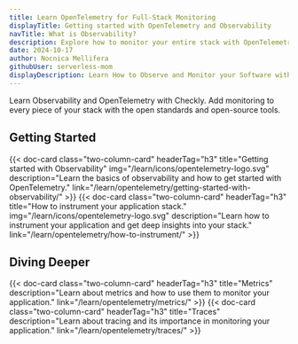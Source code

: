 ```yaml
---
title: Learn OpenTelemetry for Full-Stack Monitoring
displayTitle: Getting started with OpenTelemetry and Observability
navTitle: What is Observability?
description: Explore how to monitor your entire stack with OpenTelemetry. Learn open standards, implement observability best practices, and integrate with Checkly.
date: 2024-10-17
author: Nocnica Mellifera
githubUser: serverless-mom
displayDescription: Learn How to Observe and Monitor your Software with OpenTelemetry
---
```


Learn Observability and OpenTelemetry with Checkly. Add monitoring to every piece of your stack with the open standards 
and open-source tools.

## Getting Started

<div class="cards-list">
{{< doc-card
	  class="two-column-card"
	  headerTag="h3"
	  title="Getting started with Observability"
	  img="/learn/icons/opentelemetry-logo.svg"
	  description="Learn the basics of observability and how to get started with OpenTelemetry."
	  link="/learn/opentelemetry/getting-started-with-observability/"
>}}
{{< doc-card
	  class="two-column-card"
	  headerTag="h3"
	  title="How to instrument your application stack."
	  img="/learn/icons/opentelemetry-logo.svg"
	  description="Learn how to instrument your application and get deep insights into your stack."
	  link="/learn/opentelemetry/how-to-instrument/"
>}}
</div>

## Diving Deeper

<div class="cards-list">
{{< doc-card
	class="two-column-card"
	headerTag="h3"
	title="Metrics"
	description="Learn about metrics and how to use them to monitor your application."
	link="/learn/opentelemetry/metrics/"
>}}
{{< doc-card
	class="two-column-card"
	headerTag="h3"
	title="Traces"
	description="Learn about tracing and its importance in monitoring your application."
	link="/learn/opentelemetry/traces/"
>}}
</div>
